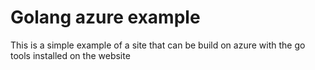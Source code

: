 # Golang azure example

This is a simple example of a site that can be build on azure with the go tools installed on the website
